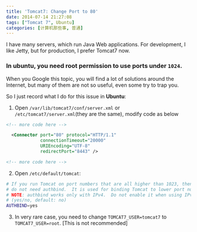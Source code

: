 ```yaml
---
title: 'Tomcat7: Change Port to 80'
date: 2014-07-14 21:27:08
tags: ["Tomcat 7", Ubuntu]
categories: [计算机那些事, 普通]
---
```

I have many servers, which run Java Web applications. For development, I like Jetty, but for production, I prefer Tomcat7 now.
### In ubuntu, you need root permission to use ports under `1024`.
<!-- more -->

When you Google this topic, you will find a lot of solutions around the Internet, but many of them are not so useful, even some try to trap you.

So I just record what I do for this issue in **Ubuntu**:

1. Open `/var/lib/tomcat7/conf/server.xml` or `/etc/tomcat7/server.xml`(they are the same), modify code as below
```xml
<!-- more code here -->

  <Connector port="80" protocol="HTTP/1.1"
             connectionTimeout="20000"
             URIEncoding="UTF-8"
             redirectPort="8443" />

<!-- more code here -->
```

2. Open `/etc/default/tomcat`:
```bash
# If you run Tomcat on port numbers that are all higher than 1023, then you
# do not need authbind.  It is used for binding Tomcat to lower port numbers.
# NOTE: authbind works only with IPv4.  Do not enable it when using IPv6.
# (yes/no, default: no)
AUTHBIND=yes
```

3. In very rare case, you need to change `TOMCAT7_USER=tomcat7` to `TOMCAT7_USER=root`. [This is not recommended]
